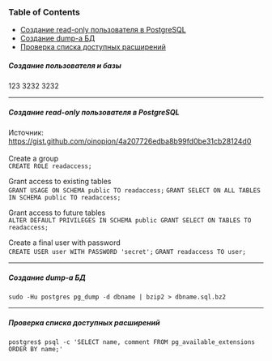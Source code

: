 ### Table of Contents </br>
- [Создание read-only пользователя в PostgreSQL](#postgresql_create_readonly_user)
- [Создание dump-а БД](#postgresql_pgdump)
- [Проверка списка доступных расширений](#postgresql_show_available_extensions)


##### Создание пользователя и базы </br>
123
3232
3232

--- 
##### Создание read-only пользователя в PostgreSQL <a name="postgresql_create_readonly_user"></a> </br>
Источник: https://gist.github.com/oinopion/4a207726edba8b99fd0be31cb28124d0  </br>
</br>
Create a group </br>
```CREATE ROLE readaccess;```

Grant access to existing tables </br>
```GRANT USAGE ON SCHEMA public TO readaccess;```
```GRANT SELECT ON ALL TABLES IN SCHEMA public TO readaccess;```

Grant access to future tables </br>
```ALTER DEFAULT PRIVILEGES IN SCHEMA public GRANT SELECT ON TABLES TO readaccess;```

Create a final user with password </br>
```CREATE USER user WITH PASSWORD 'secret';```
```GRANT readaccess TO user;```

---
##### Создание dump-а БД<a name="postgresql_pgdump"></a></br>
```sudo -Hu postgres pg_dump -d dbname | bzip2 > dbname.sql.bz2```

---
##### Проверка списка доступных расширений <a name="postgresql_show_available_extensions"></a></br>
```postgres$ psql -c 'SELECT name, comment FROM pg_available_extensions ORDER BY name;'```
